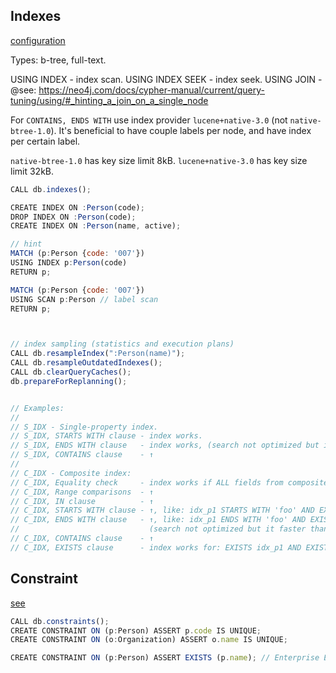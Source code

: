 Indexes
-

[configuration](https://neo4j.com/docs/operations-manual/current/performance/index-configuration/)

Types: b-tree, full-text.

USING INDEX      - index scan.
USING INDEX SEEK - index seek.
USING JOIN       - @see: https://neo4j.com/docs/cypher-manual/current/query-tuning/using/#_hinting_a_join_on_a_single_node

For `CONTAINS, ENDS WITH` use index provider `lucene+native-3.0` (not `native-btree-1.0`).
It's beneficial to have couple labels per node, and have index per certain label.

`native-btree-1.0` has key size limit 8kB.
`lucene+native-3.0` has key size limit 32kB.

````js
CALL db.indexes();

CREATE INDEX ON :Person(code);
DROP INDEX ON :Person(code);
CREATE INDEX ON :Person(name, active);

// hint
MATCH (p:Person {code: '007'})
USING INDEX p:Person(code)
RETURN p;

MATCH (p:Person {code: '007'})
USING SCAN p:Person // label scan
RETURN p;



// index sampling (statistics and execution plans)
CALL db.resampleIndex(":Person(name)");
CALL db.resampleOutdatedIndexes();
CALL db.clearQueryCaches();
db.prepareForReplanning();


// Examples:
//
// S_IDX - Single-property index.
// S_IDX, STARTS WITH clause - index works.
// S_IDX, ENDS WITH clause   - index works, (search not optimized but it faster than not using index).
// S_IDX, CONTAINS clause    - ↑
//
// C_IDX - Composite index:
// C_IDX, Equality check     - index works if ALL fields from composite index used in query.
// C_IDX, Range comparisons  - ↑
// C_IDX, IN clause          - ↑
// C_IDX, STARTS WITH clause - ↑, like: idx_p1 STARTS WITH 'foo' AND EXISTS (idx_p2)
// C_IDX, ENDS WITH clause   - ↑, like: idx_p1 ENDS WITH 'foo' AND EXISTS (idx_p2)
//                             (search not optimized but it faster than not using index).
// C_IDX, CONTAINS clause    - ↑
// C_IDX, EXISTS clause      - index works for: EXISTS idx_p1 AND EXISTS idx_p2
````

##  Constraint

[see](https://neo4j.com/docs/cypher-manual/current/administration/constraints/#administration-constraints-syntax)

````js
CALL db.constraints();
CREATE CONSTRAINT ON (p:Person) ASSERT p.code IS UNIQUE;
CREATE CONSTRAINT ON (o:Organization) ASSERT o.name IS UNIQUE;

CREATE CONSTRAINT ON (p:Person) ASSERT EXISTS (p.name); // Enterprise Edition
````
